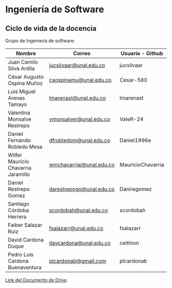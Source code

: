 # Ingeniería de Software
## Ciclo de vida de la docencia 

Grupo de Ingeniería de software:

| Nombre | Correo | Usuario - Github |
| ------------- | ------------- | ------------- |
| Juan Camilo Silva Ardila |	jucsilvaar@unal.edu.co |	jucsilvaar |	
| César Augusto Ospina Muñoz |	caospinamu@unal.edu.co |	Cesar-580 |	
| Luis Miguel Arenas Tamayo |	lmarenast@unal.edu.co |	lmarenast |	
| Valentina Monsalve Restrepo |	vmonsalver@unal.edu.co |	ValeR-24 |
| Daniel Fernando Robledo Mesa |	dfrobledom@unal.edu.co |	Daniel1996e |
| Wilfer Mauricio Chavarria Jaramillo |	wmchavarriaj@unal.edu.co |	MauricioChavarria |
| Daniel Restrepo Gomez	| darestrepogo@unal.edu.co |	Daniregomez |
| Santiago Córdoba Herrera |	scordobah@unal.edu.co |	scordobah |
| Faiber Salazar Ruiz |	fsalazarr@unal.edu.co |	fsalazarr |
| David Cardona Duque  |	davcardona@unal.edu.co |	celthion |
| Pedro Luis Cardona Buenaventura |	plcardonab@gmail.com |	plcardonab |

[Link del Documento de Drive](https://drive.google.com/drive/folders/10bIY3ZYJ53Uc8Euf4sEybRIGsWKD6SQ6?usp=sharing).
